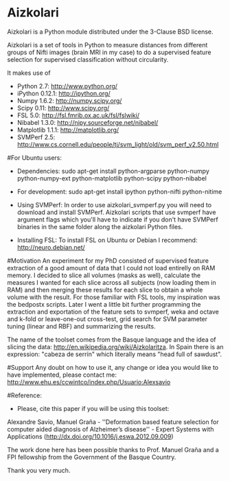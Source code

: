 Aizkolari
=========

Aizkolari is a Python module distributed under the 3-Clause BSD license.

Aizkolari is a set of tools in Python to measure distances from different groups of Nifti images (brain MRI in my case) to do a supervised feature selection for supervised classification without circularity.

It makes use of 
- Python 2.7: http://www.python.org/
- iPython 0.12.1: http://ipython.org/
- Numpy 1.6.2: http://numpy.scipy.org/
- Scipy 0.11: http://www.scipy.org/
- FSL 5.0: http://fsl.fmrib.ox.ac.uk/fsl/fslwiki/
- Nibabel 1.3.0: http://nipy.sourceforge.net/nibabel/
- Matplotlib 1.1.1: http://matplotlib.org/
- SVMPerf 2.5: http://www.cs.cornell.edu/people/tj/svm_light/old/svm_perf_v2.50.html


#For Ubuntu users:
- Dependencies:
 sudo apt-get install python-argparse python-numpy python-numpy-ext python-matplotlib python-scipy python-nibabel

- For development:
 sudo apt-get install ipython python-nifti python-nitime

- Using SVMPerf:
 In order to use aizkolari_svmperf.py you will need to download and install SVMPerf. Aizkolari scripts that use svmperf have argument flags which you'll have to indicate if you don't have SVMPerf binaries in the same folder along the aizkolari Python files.

- Installing FSL:
 To install FSL on Ubuntu or Debian I recommend: http://neuro.debian.net/

#Motivation
An experiment for my PhD consisted of supervised feature extraction of a good amount of data that I could not load entirelly on RAM memory. I decided to slice all volumes (masks as well), calculate the measures I wanted for each slice across all subjects (now loading them in RAM) and then merging these results for each slice to obtain a whole volume with the result. For those familiar with FSL tools, my inspiration was the bedpostx scripts. 
Later I went a little bit further programming the extraction and exportation of the feature sets to svmperf, weka and octave and k-fold or leave-one-out cross-test, grid search for SVM parameter tuning (linear and RBF) and summarizing the results.

The name of the toolset comes from the Basque language and the idea of slicing the data: http://en.wikipedia.org/wiki/Aizkolaritza.
In Spain there is an expression: "cabeza de serrín" which literally means "head full of sawdust".

#Support
Any doubt on how to use it, any change or idea you would like to have implemented, please contact me:
http://www.ehu.es/ccwintco/index.php/Usuario:Alexsavio

#Reference:
- Please, cite this paper if you will be using this toolset:

Alexandre Savio, Manuel Graña - ''Deformation based feature selection for computer aided diagnosis of Alzheimer’s disease'' - Expert Systems with Applications
(http://dx.doi.org/10.1016/j.eswa.2012.09.009)

The work done here has been possible thanks to Prof. Manuel Graña and a FPI fellowship from the Government of the Basque Country.

Thank you very much.
